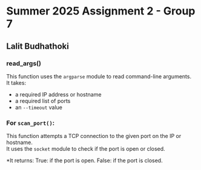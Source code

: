 # Summer 2025 Assignment 2 - Group 7
## Lalit Budhathoki
### read_args()
This function uses the `argparse` module to read command-line arguments.  
It takes:
- a required IP address or hostname
- a required list of ports 
- an `--timeout` value

###  For `scan_port()`:
This function attempts a TCP connection to the given port on the IP or hostname.  
It uses the `socket` module to check if the port is open or closed.

*It returns:
True: if the port is open.
False: if the port is closed.

